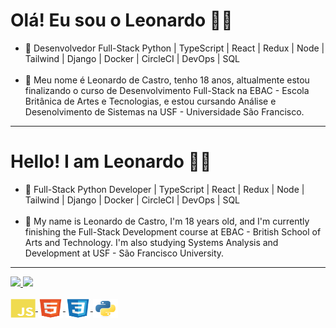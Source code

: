 <h1>Olá! Eu sou o Leonardo 👋🏻</h1>

<ul>
  <li>🔭 Desenvolvedor Full-Stack Python | TypeScript | React | Redux | Node | Tailwind | Django | Docker | CircleCI | DevOps | SQL</li>
  <br>
  <li>🌱 Meu nome é Leonardo de Castro, tenho 18 anos, altualmente estou finalizando o curso de Desenvolvimento Full-Stack na EBAC - Escola Britânica de Artes e Tecnologias, e estou cursando Análise e Desenolvimento de Sistemas na USF - Universidade São Francisco.</li>
</ul>
<hr>
<h1>Hello! I am Leonardo 👋🏻</h1>

<ul>
  <li>🔭 Full-Stack Python Developer | TypeScript | React | Redux | Node | Tailwind | Django | Docker | CircleCI | DevOps | SQL</li>
  <br>
  <li>🌱 My name is Leonardo de Castro, I'm 18 years old, and I'm currently finishing the Full-Stack Development course at EBAC - British School of Arts and Technology. I'm also studying Systems Analysis and Development at USF - São Francisco University.</li>
</ul>
<hr>
<div>
  <a href="https://github.com/leonardodecastro-programmer">
  <img height="180em" src="https://github-readme-stats.vercel.app/api?username=leonardodecastro-programmer&show_icons=true&theme=dark&include_all_commits=true&count_private=true"/>
  <img height="180em" src="https://github-readme-stats.vercel.app/api/top-langs/?username=leonardodecastro-programmer&layout=compact&langs_count=7&theme=dark"/>
</div>

<div style="display: inline_block"><br>
  <img align="center" alt="Leonardo-Js" height="30" width="40" src="https://raw.githubusercontent.com/devicons/devicon/master/icons/javascript/javascript-plain.svg">
  <img align="center" alt="Leonardo-HTML" height="30" width="40" src="https://raw.githubusercontent.com/devicons/devicon/master/icons/html5/html5-original.svg">
  <img align="center" alt="Leonardo-CSS" height="30" width="40" src="https://raw.githubusercontent.com/devicons/devicon/master/icons/css3/css3-original.svg">
  <img align="center" alt="Leonardo-Python" height="30" width="40" src="https://raw.githubusercontent.com/devicons/devicon/master/icons/python/python-original.svg">
</div>
